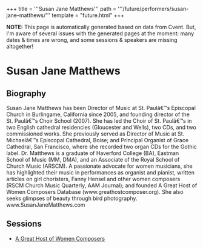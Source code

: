 +++
title = '''Susan Jane Matthews'''
path = '''/future/performers/susan-jane-matthews/'''
template = "future.html"
+++

<p class="todo">
<strong>NOTE:</strong> This page is automatically generated based on data from Cvent.
But, I'm aware of several issues with the generated pages at the moment:
many dates & times are wrong, and some sessions & speakers are missing altogether!
</p>

<h1>Susan Jane Matthews</h1>
<h2>Biography</h2>
<p>Susan Jane Matthews has been Director of Music at St. Paulâ€™s Episcopal Church in Burlingame, California since 2005, and founding director of the St. Paulâ€™s Choir School (2007). She has led the Choir of St. Paulâ€™s in two English cathedral residencies (Gloucester and Wells), two CDs, and two commissioned works. She previously served as Director of Music at St. Michaelâ€™s Episcopal Cathedral, Boise; and Principal Organist of Grace Cathedral, San Francisco, where she recorded two organ CDs for the Gothic label.  Dr. Matthews is a graduate of Haverford College (BA), Eastman School of Music (MM, DMA), and an Associate of the Royal School of Church Music (ARSCM). A passionate advocate for women musicians, she has highlighted their music in performances as organist and pianist, written articles on girl choristers, Fanny Hensel and other women composers (RSCM Church Music Quarterly, AAM Journal); and founded A Great Host of Women Composers Database (www.greathostcomposer.org). She also seeks glimpses of beauty through bird photography.    www.SusanJaneMatthews.com  </p>
<h2>Sessions</h2>
<ul><li><a href="/future/sessions/a-great-host-of-women-composers/">A Great Host of Women Composers</a></li>

